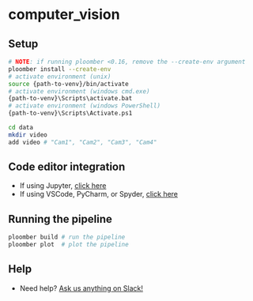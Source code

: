 # computer_vision

## Setup

```sh
# NOTE: if running ploomber <0.16, remove the --create-env argument
ploomber install --create-env
# activate environment (unix)
source {path-to-venv}/bin/activate
# activate environment (windows cmd.exe)
{path-to-venv}\Scripts\activate.bat
# activate environment (windows PowerShell)
{path-to-venv}\Scripts\Activate.ps1

cd data
mkdir video
add video # "Cam1", "Cam2", "Cam3", "Cam4"
```

## Code editor integration

- If using Jupyter, [click here](https://docs.ploomber.io/en/latest/user-guide/jupyter.html)
- If using VSCode, PyCharm, or Spyder, [click here](https://docs.ploomber.io/en/latest/user-guide/editors.html)

## Running the pipeline

```sh
ploomber build # run the pipeline
ploomber plot  # plot the pipeline
```

## Help

- Need help? [Ask us anything on Slack!](https://ploomber.io/community)
